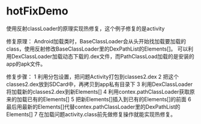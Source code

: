 # hotFixDemo
使用反射classLoader的原理实现热修复，这个例子修复的是activity

修复原理：
Android加载类时，BaseClassLoader会从头开始找加载要加载的class，使用反射修改BaseClassLoader里的DexPathList的Elements[]。
可以利用DexClassLoader加载动态下载的.dex文件，而PathClassLoad加载的是安装的app的apk文件。

修复步骤：
1 利用分包设置，把问题Activity打包到classes2.dex
2 把这个classes2.dex放到SDCard中，再拷贝到app私有目录下
3 利用DexClassLoader将加载新的classes2.dex到新Elements[]
4 利用contex.pathClassLoader获取原来的加载已有的Elements[]
5 把新Elements[]插入到已有的Elements[]的前面
6 最后用最新的Elements[]代替contex.pathClassLoader里的DexPathList的Elements[]
7 在加载问题activity.class前先做修复操作就能实现热修复。
